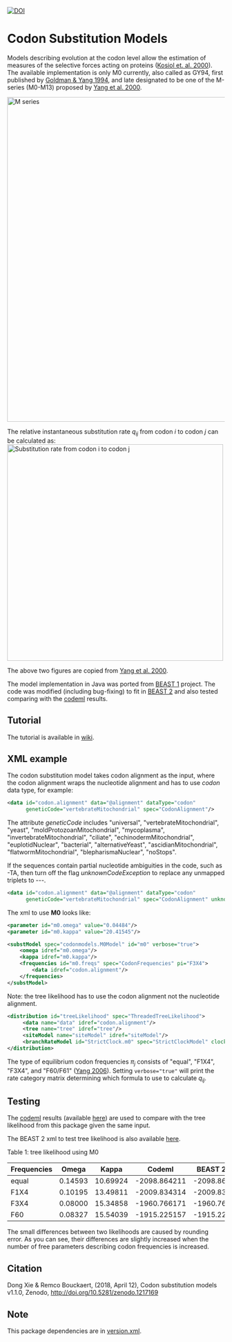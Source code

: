 [![DOI](https://zenodo.org/badge/DOI/10.5281/zenodo.1217169.svg)](https://doi.org/10.5281/zenodo.1217169)

# Codon Substitution Models

Models describing evolution at the codon level allow 
the estimation of measures of the selective forces 
acting on proteins 
([Kosiol et. al. 2000](https://academic.oup.com/mbe/article-abstract/24/7/1464/986344)). 
The available implementation is only M0 currently, 
also called as GY94, first published by 
[Goldman & Yang 1994](https://academic.oup.com/mbe/article-abstract/11/5/725/1008711), 
and late designated to be one of the M-series (M0-M13) proposed by 
[Yang et al. 2000](http://www.genetics.org/content/155/1/431.short).

<img src="./figures/MSeriesFull.png" width="750" alt="M series">

The relative instantaneous substitution rate _q<sub>ij</sub>_ from codon _i_ to codon _j_ 
can be calculated as:
<img src="./figures/q.png" width="500" alt="Substitution rate from codon i to codon j">

The above two figures are copied from [Yang et al. 2000](http://www.genetics.org/content/155/1/431.short).

The model implementation in Java was ported from [BEAST 1](https://github.com/beast-dev/beast-mcmc) project.
The code was modified (including bug-fixing) to fit in [BEAST 2](https://github.com/CompEvol/beast2) 
and also tested comparing with the [codeml](http://abacus.gene.ucl.ac.uk/software/paml.html) results.   

## Tutorial

The tutorial is available in [wiki](https://github.com/BEAST2-Dev/codonmodels/wiki).

## XML example

The codon substitution model takes codon alignment as the input, 
where the codon alignment wraps the nucleotide alignment 
and has to use _codon_ data type, 
for example:

```xml
<data id="codon.alignment" data="@alignment" dataType="codon" 
      geneticCode="vertebrateMitochondrial" spec="CodonAlignment"/>
```

The attribute _geneticCode_ includes "universal", "vertebrateMitochondrial", 
"yeast", "moldProtozoanMitochondrial", "mycoplasma", "invertebrateMitochondrial", 
"ciliate", "echinodermMitochondrial", "euplotidNuclear", "bacterial", 
"alternativeYeast", "ascidianMitochondrial", "flatwormMitochondrial", 
"blepharismaNuclear", "noStops".

If the sequences contain partial nucleotide ambiguities in the code, such as -TA,
then turn off the flag _unknownCodeException_ to replace any unmapped triplets to ---.

```xml
<data id="codon.alignment" data="@alignment" dataType="codon" 
      geneticCode="vertebrateMitochondrial" spec="CodonAlignment" unknownCodeException="false"/>
```

The xml to use __M0__ looks like:

```xml
<parameter id="m0.omega" value="0.04484"/>
<parameter id="m0.kappa" value="20.41545"/>

<substModel spec="codonmodels.M0Model" id="m0" verbose="true">
    <omega idref="m0.omega"/>
    <kappa idref="m0.kappa"/>
    <frequencies id="m0.freqs" spec="CodonFrequencies" pi="F3X4">
        <data idref="codon.alignment"/>
    </frequencies>
</substModel>
```

Note: the tree likelihood has to use the codon alignment not the nucleotide alignment.

```xml   
<distribution id="treeLikelihood" spec="ThreadedTreeLikelihood">
     <data name="data" idref="codon.alignment"/>
     <tree name="tree" idref="tree"/>
     <siteModel name="siteModel" idref="siteModel"/>
     <branchRateModel id="StrictClock.m0" spec="StrictClockModel" clock.rate="@clockRate"/>
</distribution>
```

The type of equilibrium codon frequencies _π<sub>j</sub>_ consists of 
"equal", "F1X4", "F3X4", and "F60/F61" 
([Yang 2006](https://www.amazon.com/Computational-Molecular-Evolution-Oxford-Ecology/dp/0198567022/ref=ed_oe_p/102-1394520-6676140)). 
Setting `verbose="true"` will print the rate category matrix determining 
which formula to use to calculate _q<sub>ij</sub>_.

## Testing

The [codeml](http://abacus.gene.ucl.ac.uk/software/paml.html) results 
(available [here](./codeml)) are used to compare with
the tree likelihood from this package given the same input. 

The BEAST 2 xml to test tree likelihood is also available 
[here](./examples/testCodonLikelihood.xml).

Table 1: tree likelihood using M0 

| Frequencies  | Omega  | Kappa | Codeml  | BEAST 2 codon model |
| ------------- | ------------- | ------------- | ------------- | ------------- |
| equal  | 0.14593  | 10.69924  | -2098.864211  | -2098.8642114431645  |
| F1X4  | 0.10195  | 13.49811  | -2009.834314  | -2009.8343141884977  |
| F3X4  | 0.08000  | 15.34858  | -1960.766171  | -1960.7661713238033  |
| F60  | 0.08327  | 15.54039  | -1915.225157  | -1915.2251567137826  |

The small differences between two likelihoods are caused by rounding error. 
As you can see, their differences are slightly increased when the number of free parameters 
describing codon frequencies is increased.   

## Citation

Dong Xie & Remco Bouckaert, (2018, April 12), Codon substitution models v1.1.0, Zenodo, 
http://doi.org/10.5281/zenodo.1217169

## Note

This package dependencies are in [version.xml](version.xml).
